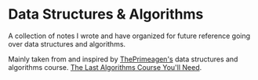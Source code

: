 # Data Structures & Algorithms

A collection of notes I wrote and have organized for future reference going over data structures and algorithms.

Mainly taken from and inspired by [ThePrimeagen's](https://www.youtube.com/@ThePrimeTimeagen) data structures and algorithms course.
[The Last Algorithms Course You'll Need](https://frontendmasters.com/courses/algorithms/).
